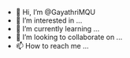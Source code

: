 - 👋 Hi, I’m @GayathriMQU
- 👀 I’m interested in ...
- 🌱 I’m currently learning ...
- 💞️ I’m looking to collaborate on ...
- 📫 How to reach me ...

<!---
GayathriMQU/GayathriMQU is a ✨ special ✨ repository because its `README.md` (this file) appears on your GitHub profile.
You can click the Preview link to take a look at your changes.
--->

